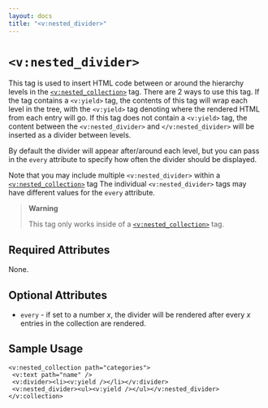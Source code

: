 ```yaml
---
layout: docs
title: "<v:nested_divider>"
---
```


# `<v:nested_divider>`

This tag is used to insert HTML code between or around the hierarchy
levels in the [`<v:nested_collection>`](/v_nested_collection/) tag. There
are 2 ways to use this tag. If the tag contains a `<v:yield>` tag, the
contents of this tag will wrap each level in the tree, with the
`<v:yield>` tag denoting where the rendered HTML from each entry will
go. If this tag does not contain a `<v:yield>` tag, the content between
the `<v:nested_divider>` and `</v:nested_divider>` will be inserted as a
divider between levels.

By default the divider will appear after/around each level, but you can
pass in the `every` attribute to specify how often the divider should be
displayed.

Note that you may include multiple `<v:nested_divider>` within a
[`<v:nested_collection>`](/v_nested_collection/) tag The individual
`<v:nested_divider>` tags may have different values for the `every`
attribute.

> **Warning**
>
> This tag only works inside of a
> [`<v:nested_collection>`](/v_nested_collection/) tag.

## Required Attributes

None.

## Optional Attributes

-   `every` - if set to a number *x*, the divider will be rendered after
    every *x* entries in the collection are rendered.

## Sample Usage

    <v:nested_collection path="categories">
     <v:text path="name" />
     <v:divider><li><v:yield /></li></v:divider>
     <v:nested_divider><ul><v:yield /></ul></v:nested_divider>
    </v:collection>

